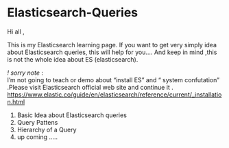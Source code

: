 # Elasticsearch-Queries
Hi all ,

This is my Elasticsearch learning page. If you want to get very simply idea about Elasticsearch queries, this will help for you....
And keep in mind ,this is not the whole idea about ES (elasticsearch). 

*! sorry note* :  
I’m not going to teach or demo about “install ES” and  “ system confutation” .Please visit Elasticsearch official web site and continue it . https://www.elastic.co/guide/en/elasticsearch/reference/current/_installation.html

1. Basic Idea about Elasticsearch queries
2. Query Pattens
3. Hierarchy of a Query
4. up coming ..... 



